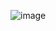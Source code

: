 ![image](https://user-images.githubusercontent.com/93741675/234452222-32f91b02-1657-4351-80c8-1088f5b44f6d.png)
